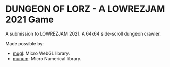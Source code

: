 # DUNGEON OF LORZ - A LOWREZJAM 2021 Game
A submission to LOWREZJAM 2021. A 64x64 side-scroll dungeon crawler.

Made possible by:
- [mugl](https://github.com/andykswong/mugl): Micro WebGL library.
- [munum](https://github.com/andykswong/munum): Micro Numerical library.
